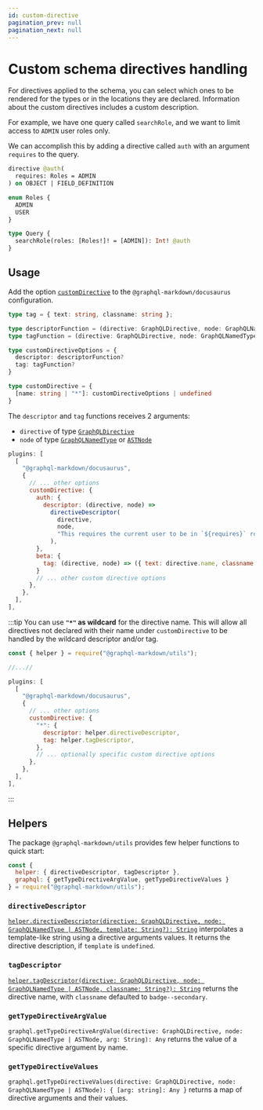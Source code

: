 ```yaml
---
id: custom-directive
pagination_prev: null
pagination_next: null
---
```


# Custom schema directives handling

For directives applied to the schema, you can select which ones to be rendered for the types or in the locations they are declared. Information about the custom directives includes a custom description.

For example, we have one query called `searchRole`, and we want to limit access to `ADMIN` user roles only.

We can accomplish this by adding a directive called `auth` with an argument `requires` to the query.

```graphql
directive @auth(
  requires: Roles = ADMIN
) on OBJECT | FIELD_DEFINITION

enum Roles {
  ADMIN
  USER
}

type Query {
  searchRole(roles: [Roles!]! = [ADMIN]): Int! @auth
}
```

## Usage

Add the option [`customDirective`](/docs/settings#customdirective) to the `@graphql-markdown/docusaurus` configuration.

```ts
type tag = { text: string, classname: string };

type descriptorFunction = (directive: GraphQLDirective, node: GraphQLNamedType | ASTNode) => string;
type tagFunction = (directive: GraphQLDirective, node: GraphQLNamedType | ASTNode) => tag;

type customDirectiveOptions = { 
  descriptor: descriptorFunction?
  tag: tagFunction?
}

type customDirective = {
  [name: string | "*"]: customDirectiveOptions | undefined
}
```

The `descriptor` and `tag` functions receives 2 arguments:
- `directive` of type [`GraphQLDirective`](https://github.com/graphql/graphql-js/blob/main/src/type/directives.ts)
- `node` of type [`GraphQLNamedType`](https://github.com/graphql/graphql-js/blob/main/src/type/definition.ts) or [`ASTNode`](https://github.com/graphql/graphql-js/blob/main/src/language/ast.ts)

```js {6-15}
plugins: [
  [
    "@graphql-markdown/docusaurus",
    {
      // ... other options
      customDirective: {
        auth: {
          descriptor: (directive, node) =>
            directiveDescriptor(
              directive,
              node,
              "This requires the current user to be in `${requires}` role.",
            ),
        },
        beta: {
          tag: (directive, node) => ({ text: directive.name, classname: "badge--info" }),
        }
        // ... other custom directive options
      },
    },
  ],
],
```

:::tip
You can use **`"*"` as wildcard** for the directive name. This will allow all directives not declared with their name under `customDirective` to be handled by the wildcard descriptor and/or tag.

```js {11-14}
const { helper } = require("@graphql-markdown/utils");

//...//

plugins: [
  [
    "@graphql-markdown/docusaurus",
    {
      // ... other options
      customDirective: {
        "*": {
          descriptor: helper.directiveDescriptor,
          tag: helper.tagDescriptor,
        },
        // ... optionally specific custom directive options
      },
    },
  ],
],
```

:::

## Helpers
The package `@graphql-markdown/utils` provides few helper functions to quick start:

```js
const { 
  helper: { directiveDescriptor, tagDescriptor },
  graphql: { getTypeDirectiveArgValue, getTypeDirectiveValues } 
} = require("@graphql-markdown/utils");
```

### `directiveDescriptor`
[`helper.directiveDescriptor(directive: GraphQLDirective, node: GraphQLNamedType | ASTNode, template: String?): String`](https://github.com/graphql-markdown/graphql-markdown/blob/main/packages/utils/src/helper.js) interpolates a template-like string using a directive arguments values. It returns the directive description, if `template` is `undefined`.

### `tagDescriptor`
[`helper.tagDescriptor(directive: GraphQLDirective, node: GraphQLNamedType | ASTNode, classname: String?): String`](https://github.com/graphql-markdown/graphql-markdown/blob/main/packages/utils/src/helper.js) returns the directive name, with `classname` defaulted to `badge--secondary`.

### `getTypeDirectiveArgValue`
`graphql.getTypeDirectiveArgValue(directive: GraphQLDirective, node: GraphQLNamedType | ASTNode, arg: String): Any` returns the value of a specific directive argument by name.

### `getTypeDirectiveValues`
`graphql.getTypeDirectiveValues(directive: GraphQLDirective, node: GraphQLNamedType | ASTNode): { [arg: string]: Any }` returns a map of directive arguments and their values.

